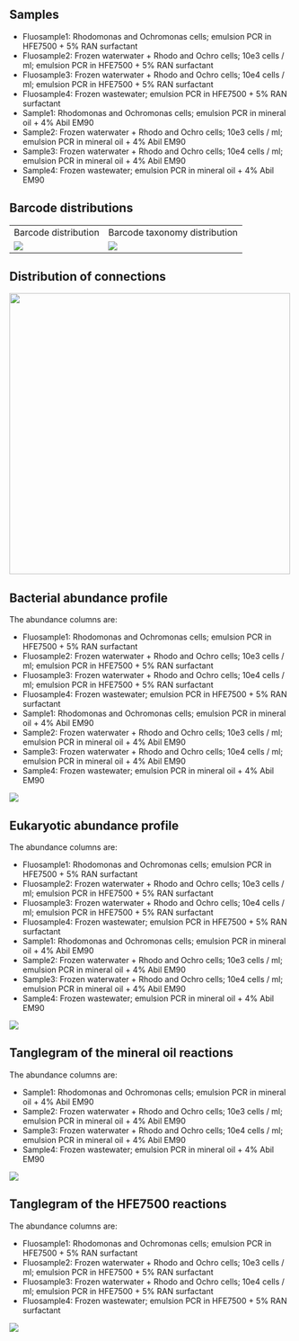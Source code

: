 ## Samples

-   Fluosample1: Rhodomonas and Ochromonas cells; emulsion PCR in
    HFE7500 + 5% RAN surfactant
-   Fluosample2: Frozen waterwater + Rhodo and Ochro cells; 10e3 cells /
    ml; emulsion PCR in HFE7500 + 5% RAN surfactant
-   Fluosample3: Frozen waterwater + Rhodo and Ochro cells; 10e4 cells /
    ml; emulsion PCR in HFE7500 + 5% RAN surfactant
-   Fluosample4: Frozen wastewater; emulsion PCR in HFE7500 + 5% RAN
    surfactant
-   Sample1: Rhodomonas and Ochromonas cells; emulsion PCR in mineral
    oil + 4% Abil EM90
-   Sample2: Frozen waterwater + Rhodo and Ochro cells; 10e3 cells / ml;
    emulsion PCR in mineral oil + 4% Abil EM90
-   Sample3: Frozen waterwater + Rhodo and Ochro cells; 10e4 cells / ml;
    emulsion PCR in mineral oil + 4% Abil EM90
-   Sample4: Frozen wastewater; emulsion PCR in mineral oil + 4% Abil
    EM90

## Barcode distributions

<table>
<tr>
<td>
Barcode distribution
</td>
<td>
Barcode taxonomy distribution
</td>
</tr>
<tr>
<td valign="top">
<img src="../figures/bc_distribution.png">
</td>
<td valign="top">
<img src="../figures/bc_tax_distribution.png">
</td>
</tr>
</table>

## Distribution of connections

<td valign="top">
<img src="../figures/connection_distribution.png" width=500>
</td>

## Bacterial abundance profile

The abundance columns are:

-   Fluosample1: Rhodomonas and Ochromonas cells; emulsion PCR in
    HFE7500 + 5% RAN surfactant
-   Fluosample2: Frozen waterwater + Rhodo and Ochro cells; 10e3 cells /
    ml; emulsion PCR in HFE7500 + 5% RAN surfactant
-   Fluosample3: Frozen waterwater + Rhodo and Ochro cells; 10e4 cells /
    ml; emulsion PCR in HFE7500 + 5% RAN surfactant
-   Fluosample4: Frozen wastewater; emulsion PCR in HFE7500 + 5% RAN
    surfactant
-   Sample1: Rhodomonas and Ochromonas cells; emulsion PCR in mineral
    oil + 4% Abil EM90
-   Sample2: Frozen waterwater + Rhodo and Ochro cells; 10e3 cells / ml;
    emulsion PCR in mineral oil + 4% Abil EM90
-   Sample3: Frozen waterwater + Rhodo and Ochro cells; 10e4 cells / ml;
    emulsion PCR in mineral oil + 4% Abil EM90
-   Sample4: Frozen wastewater; emulsion PCR in mineral oil + 4% Abil
    EM90

<td valign="top">
<img src="../figures/bact_abunds.png" >
</td>

## Eukaryotic abundance profile

The abundance columns are:

-   Fluosample1: Rhodomonas and Ochromonas cells; emulsion PCR in
    HFE7500 + 5% RAN surfactant
-   Fluosample2: Frozen waterwater + Rhodo and Ochro cells; 10e3 cells /
    ml; emulsion PCR in HFE7500 + 5% RAN surfactant
-   Fluosample3: Frozen waterwater + Rhodo and Ochro cells; 10e4 cells /
    ml; emulsion PCR in HFE7500 + 5% RAN surfactant
-   Fluosample4: Frozen wastewater; emulsion PCR in HFE7500 + 5% RAN
    surfactant
-   Sample1: Rhodomonas and Ochromonas cells; emulsion PCR in mineral
    oil + 4% Abil EM90
-   Sample2: Frozen waterwater + Rhodo and Ochro cells; 10e3 cells / ml;
    emulsion PCR in mineral oil + 4% Abil EM90
-   Sample3: Frozen waterwater + Rhodo and Ochro cells; 10e4 cells / ml;
    emulsion PCR in mineral oil + 4% Abil EM90
-   Sample4: Frozen wastewater; emulsion PCR in mineral oil + 4% Abil
    EM90

<td valign="top">
<img src="../figures/euk_abunds.png" >
</td>

## Tanglegram of the mineral oil reactions

The abundance columns are:

-   Sample1: Rhodomonas and Ochromonas cells; emulsion PCR in mineral
    oil + 4% Abil EM90
-   Sample2: Frozen waterwater + Rhodo and Ochro cells; 10e3 cells / ml;
    emulsion PCR in mineral oil + 4% Abil EM90
-   Sample3: Frozen waterwater + Rhodo and Ochro cells; 10e4 cells / ml;
    emulsion PCR in mineral oil + 4% Abil EM90
-   Sample4: Frozen wastewater; emulsion PCR in mineral oil + 4% Abil
    EM90

<td valign="top">
<img src="../figures/mineral_tanglegram.png" >
</td>

## Tanglegram of the HFE7500 reactions

The abundance columns are:

-   Fluosample1: Rhodomonas and Ochromonas cells; emulsion PCR in
    HFE7500 + 5% RAN surfactant
-   Fluosample2: Frozen waterwater + Rhodo and Ochro cells; 10e3 cells /
    ml; emulsion PCR in HFE7500 + 5% RAN surfactant
-   Fluosample3: Frozen waterwater + Rhodo and Ochro cells; 10e4 cells /
    ml; emulsion PCR in HFE7500 + 5% RAN surfactant
-   Fluosample4: Frozen wastewater; emulsion PCR in HFE7500 + 5% RAN
    surfactant

<td valign="top">
<img src="../figures/fluor_tanglegram.png" >
</td>
